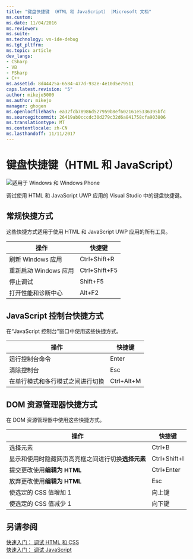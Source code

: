 ```yaml
---
title: "键盘快捷键 （HTML 和 JavaScript） |Microsoft 文档"
ms.custom: 
ms.date: 11/04/2016
ms.reviewer: 
ms.suite: 
ms.technology: vs-ide-debug
ms.tgt_pltfrm: 
ms.topic: article
dev_langs:
- CSharp
- VB
- FSharp
- C++
ms.assetid: 8d44425a-6584-477d-932e-4e10d5e79511
caps.latest.revision: "5"
author: mikejo5000
ms.author: mikejo
manager: ghogen
ms.openlocfilehash: ea32fcb78986d527959b8ef602161e5336395bfc
ms.sourcegitcommit: 26419ab0cccdc30d279c32d6a841758cfa903806
ms.translationtype: MT
ms.contentlocale: zh-CN
ms.lasthandoff: 11/11/2017
---
```

# <a name="keyboard-shortcuts-html-and-javascript"></a>键盘快捷键（HTML 和 JavaScript）
![适用于 Windows 和 Windows Phone](../debugger/media/windows_and_phone_content.png "windows_and_phone_content")  
  
 调试使用 HTML 和 JavaScript UWP 应用的 Visual Studio 中的键盘快捷键。  
  
## <a name="general-shortcuts"></a>常规快捷方式  
 这些快捷方式适用于使用 HTML 和 JavaScript UWP 应用的所有工具。  
  
|操作|快捷键|  
|------------|--------------|  
|刷新 Windows 应用|Ctrl+Shift+R|  
|重新启动 Windows 应用|Ctrl+Shift+F5|  
|停止调试|Shift+F5|  
|打开性能和诊断中心|Alt+F2|  
  
## <a name="javascript-console-shortcuts"></a>JavaScript 控制台快捷方式  
 在“JavaScript 控制台”窗口中使用这些快捷方式。  
  
|操作|快捷键|  
|------------|--------------|  
|运行控制台命令|Enter|  
|清除控制台|Esc|  
|在单行模式和多行模式之间进行切换|Ctrl+Alt+M|  
  
## <a name="dom-explorer-shortcuts"></a>DOM 资源管理器快捷方式  
 在 DOM 资源管理器中使用这些快捷方式。  
  
|操作|快捷键|  
|------------|--------------|  
|选择元素|Ctrl+B|  
|显示和使用时隐藏网页高亮框之间进行切换**选择元素**|Ctrl+Shift+I|  
|提交更改使用**编辑为 HTML**|Ctrl+Enter|  
|放弃更改使用**编辑为 HTML**|Esc|  
|使选定的 CSS 值增加 1|向上键|  
|使选定的 CSS 值减少 1|向下键|  
  
## <a name="see-also"></a>另请参阅  
 [快速入门： 调试 HTML 和 CSS](../debugger/quickstart-debug-html-and-css.md)   
 [快速入门： 调试 JavaScript](../debugger/quickstart-debug-javascript-using-the-console.md)